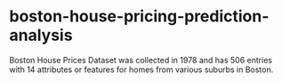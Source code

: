 # boston-house-pricing-prediction-analysis
Boston House Prices Dataset was collected in 1978 and has 506 entries with 14 attributes or features for homes from various suburbs in Boston.
